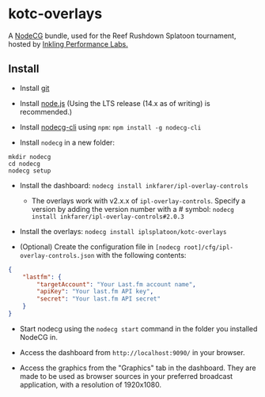 # kotc-overlays

A [NodeCG](http://github.com/nodecg/nodecg) bundle, used for the Reef Rushdown Splatoon tournament, hosted by [Inkling Performance Labs.](https://iplabs.ink/)

## Install

- Install [git](http://git-scm.com/)

- Install [node.js](https://nodejs.org/en/) (Using the LTS release (14.x as of writing) is recommended.)

- Install [nodecg-cli](https://github.com/nodecg/nodecg-cli) using `npm`: `npm install -g nodecg-cli`

- Install `nodecg` in a new folder:

```shell
mkdir nodecg
cd nodecg
nodecg setup
```

- Install the dashboard: `nodecg install inkfarer/ipl-overlay-controls`

    - The overlays work with v2.x.x of `ipl-overlay-controls`. Specify a version by adding the version number with a
      \# symbol: `nodecg install inkfarer/ipl-overlay-controls#2.0.3`

- Install the overlays: `nodecg install iplsplatoon/kotc-overlays`

- (Optional) Create the configuration file in `[nodecg root]/cfg/ipl-overlay-controls.json` with the following contents:

```json
{
	"lastfm": {
		"targetAccount": "Your Last.fm account name",
		"apiKey": "Your last.fm API key",
		"secret": "Your last.fm API secret"
	}
}
```

- Start nodecg using the `nodecg start` command in the folder you installed NodeCG in.

- Access the dashboard from `http://localhost:9090/` in your browser.

- Access the graphics from the "Graphics" tab in the dashboard. They are made to be used as browser sources in your preferred broadcast application, with a resolution of 1920x1080.
